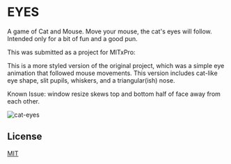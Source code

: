 
# EYES

A game of Cat and Mouse. Move your mouse, the cat's eyes will follow. 
Intended only for a bit of fun and a good pun.


This was submitted as a project for MITxPro:

This is a more styled version of the original project, which was a simple eye animation that followed mouse movements.
This version includes cat-like eye shape, slit pupils, whiskers, and a triangular(ish) nose.


Known Issue: window resize skews top and bottom half of face away from each other.

![cat-eyes](https://user-images.githubusercontent.com/93546742/161889954-83faa732-7698-4b4e-a140-2243ec44d2d2.png)


## License

[MIT](https://choosealicense.com/licenses/mit/)

